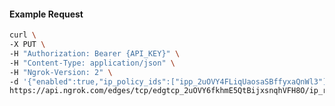 <!-- Code generated for API Clients. DO NOT EDIT. -->

#### Example Request

```bash
curl \
-X PUT \
-H "Authorization: Bearer {API_KEY}" \
-H "Content-Type: application/json" \
-H "Ngrok-Version: 2" \
-d '{"enabled":true,"ip_policy_ids":["ipp_2uOVY4FLiqUaosaSBffyxaQnWl3"]}' \
https://api.ngrok.com/edges/tcp/edgtcp_2uOVY6fkhmE5QtBijxsnqhVFH8O/ip_restriction
```
